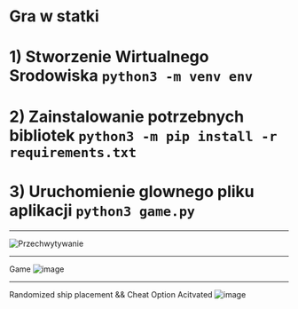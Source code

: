 # Gra w statki

# 1) Stworzenie Wirtualnego Srodowiska `python3 -m venv env`
# 2) Zainstalowanie potrzebnych bibliotek `python3 -m pip install -r requirements.txt`
# 3) Uruchomienie glownego pliku aplikacji `python3 game.py`

---
![Przechwytywanie](https://github.com/marcins21/python_classes/assets/62626012/88a55c97-db26-4e83-987c-4267f70102d0)

---
Game
![image](https://github.com/marcins21/python_classes/assets/62626012/eaeb2c74-c696-41ce-9110-376592b1fdcb)

---
Randomized ship placement && Cheat Option Acitvated
![image](https://github.com/marcins21/python_classes/assets/62626012/3b32e2df-0b8a-40af-bc4f-2f5b62b86686)


